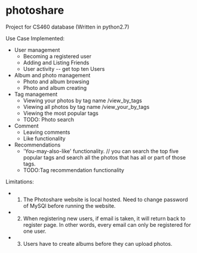 # photoshare
Project for CS460 database (Written in python2.7)

Use Case Implemented:
* User management
	* Becoming a registered user
	* Adding and Listing Friends
	* User activity  -- get top ten Users
* Album and photo management
	* Photo and album browsing
	* Photo and album creating
* Tag management
	* Viewing your photos by tag name  /view_by_tags
	* Viewing all photos by tag name /view_your_by_tags
	* Viewing the most popular tags
	* TODO: Photo search
* Comment
	* Leaving comments
	* Like functionality
* Recommendations
	* 'You-may-also-like' functionality. // you can search the top five popular tags and search all the photos that has all or part of those tags.
	* TODO:Tag recommendation functionality

Limitations:
* 1. The Photoshare website is local hosted. Need to change password of MySQl before running the website.
* 2. When registering new users, if email is taken, it will return back to register page. In other words, every email can only be registered for one user.
* 3. Users have to create albums before they can upload photos.
